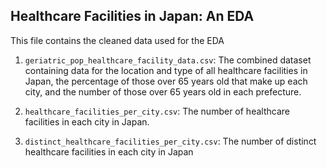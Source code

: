 ## Healthcare Facilities in Japan: An EDA

This file contains the cleaned data used for the EDA

1. `geriatric_pop_healthcare_facility_data.csv`: The combined dataset containing data for the location and type of all healthcare facilities in Japan, the percentage of those over 65 years old that make up each city, and the number of those over 65 years old in each prefecture.

2. `healthcare_facilities_per_city.csv`: The number of healthcare facilities in each city in Japan.

3. `distinct_healthcare_facilities_per_city.csv`: The number of distinct healthcare facilities in each city in Japan